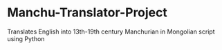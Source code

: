 # Manchu-Translator-Project
Translates English into 13th-19th century Manchurian in Mongolian script using Python
